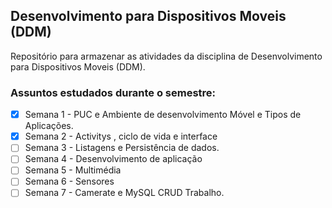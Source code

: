 
## Desenvolvimento para Dispositivos Moveis (DDM)

Repositório para armazenar as atividades da disciplina de Desenvolvimento para Dispositivos Moveis (DDM).

### Assuntos estudados durante o  semestre:

- [x] Semana 1 - PUC e Ambiente de desenvolvimento Móvel e Tipos de Aplicações.
- [x] Semana 2 - Activitys , ciclo de vida e interface
- [ ] Semana 3 - Listagens e Persistência de dados.
- [ ] Semana 4 - Desenvolvimento de aplicação
- [ ] Semana 5 - Multimédia
- [ ] Semana 6 - Sensores
- [ ] Semana 7 - Camerate e MySQL CRUD Trabalho.

